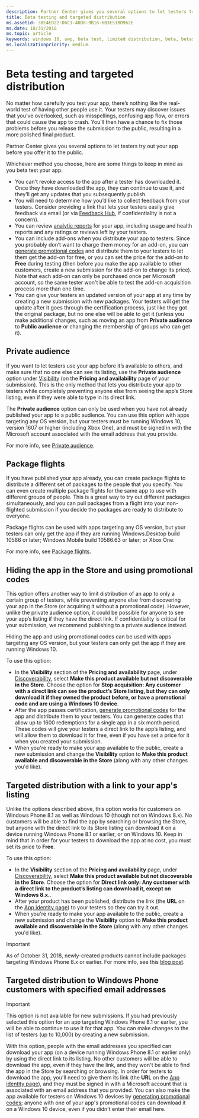 ```yaml
---
description: Partner Center gives you several options to let testers try out your app before you offer it to the public.
title: Beta testing and targeted distribution
ms.assetid: 38E4ED22-D6C1-40D8-9B16-6B3E51BD962E
ms.date: 10/31/2018
ms.topic: article
keywords: windows 10, uwp, beta test, limited distribution, beta, betas, testing, testers
ms.localizationpriority: medium
---
```

# Beta testing and targeted distribution

No matter how carefully you test your app, there’s nothing like the real-world test of having other people use it. Your testers may discover issues that you’ve overlooked, such as misspellings, confusing app flow, or errors that could cause the app to crash. You’ll then have a chance to fix those problems before you release the submission to the public, resulting in a more polished final product. 

Partner Center gives you several options to let testers try out your app before you offer it to the public.

Whichever method you choose, here are some things to keep in mind as you beta test your app.

- You can’t revoke access to the app after a tester has downloaded it. Once they have downloaded the app, they can continue to use it, and they’ll get any updates that you subsequently publish.
- You will need to determine how you’d like to collect feedback from your testers. Consider providing a link that lets your testers easily give feedback via email (or via [Feedback Hub](../monetize/launch-feedback-hub-from-your-app.md), if confidentiality is not a concern). 
- You can review [analytic reports](analytics.md) for your app, including usage and health reports and any ratings or reviews left by your testers.
- You can include add-ons when you distribute your app to testers. Since you probably don’t want to charge them money for an add-on, you can [generate promotional codes](generate-promotional-codes.md) and distribute them to your testers to let them get the add-on for free, or you can set the price for the add-on to **Free** during  testing (then before you make the app available to other customers, create a new submission for the add-on to change its price). Note that each add-on can only be purchased once per Microsoft account, so the same tester won't be able to test the add-on acquisition process more than one time. 
- You can give your testers an updated version of your app at any time by creating a new submission with new packages. Your testers will get the update after it goes through the certification process, just like they got the original package, but no one else will be able to get it (unless you make additional changes, such as moving an app from **Private audience** to **Public audience** or changing the membership of groups who can get it).

## Private audience

If you want to let testers use your app before it’s available to others, and make sure that no one else can see its listing, use the **Private audience** option under [Visibility](choose-visibility-options.md) (on the **Pricing and availability** page of your submission). This is the only method that lets you distribute your app to testers while completely preventing anyone else from seeing the app’s Store listing, even if they were able to type in its direct link. 

The **Private audience** option can only be used when you have not already published your app to a public audience. You can use this option with apps targeting any OS version, but your testers must be running Windows 10, version 1607 or higher (including Xbox One), and must be signed in with the Microsoft account associated with the email address that you provide.

For more info, see [Private audience](choose-visibility-options.md#audience).


## Package flights

If you have published your app already, you can create package flights to distribute a different set of packages to the people that you specify. You can even create multiple package flights for the same app to use with different groups of people. This is a great way to try out different packages simultaneously, and you can pull packages from a flight into your non-flighted submission if you decide the packages are ready to distribute to everyone.

Package flights can be used with apps targeting any OS version, but your testers can only get the app if they are running Windows.Desktop build 10586 or later; Windows.Mobile build 10586.63 or later; or Xbox One.

For more info, see [Package flights](package-flights.md).


<span id="hide" />

## Hiding the app in the Store and using promotional codes

This option offers another way to limit distribution of an app to only a certain group of testers, while preventing anyone else from discovering your app in the Store (or acquiring it without a promotional code). However, unlike the private audience option, it could be possible for anyone to see your app’s listing if they have the direct link. If confidentiality is critical for your submission, we recommend publishing to a private audience instead.

Hiding the app and using promotional codes can be used with apps targeting any OS version, but your testers can only get the app if they are running Windows 10.

To use this option:

- In the **Visibility** section of the **Pricing and availability** page, under [Discoverability](choose-visibility-options.md#discoverability), select **Make this product available but not discoverable in the Store**. Choose the option for **Stop acquisition: Any customer with a direct link can see the product’s Store listing, but they can only download it if they owned the product before, or have a promotional code and are using a Windows 10 device**. 
- After the app passes certification, [generate promotional codes](generate-promotional-codes.md) for the app and distribute them to your testers. You can generate codes that allow up to 1600 redemptions for a single app in a six month period. These codes will give your testers a direct link to the app’s listing, and will allow them to download it for free, even if you have set a price for it when you created your submission.
- When you're ready to make your app available to the public, create a new submission and change the **Visibility** option to **Make this product available and discoverable in the Store** (along with any other changes you'd like).


## Targeted distribution with a link to your app's listing

Unlike the options described above, this option works for customers on Windows Phone 8.1 as well as Windows 10 (though not on Windows 8.x). No customers will be able to find the app by searching or browsing the Store, but anyone with the direct link to its Store listing can download it on a device running Windows Phone 8.1 or earlier, or on Windows 10. Keep in mind that in order for your testers to download the app at no cost, you must set its price to **Free**.

To use this option:
- In the **Visibility** section of the **Pricing and availability** page, under [Discoverability](choose-visibility-options.md#discoverability), select **Make this product available but not discoverable in the Store**. Choose the option for **Direct link only: Any customer with a direct link to the product’s listing can download it, except on Windows 8.x.**.
- After your product has been published, distribute the link (the **URL** on the [App identity page](view-app-identity-details.md)) to your testers so they can try it out.
- When you're ready to make your app available to the public, create a new submission and change the **Visibility** option to **Make this product available and discoverable in the Store** (along with any other changes you'd like).

> [!IMPORTANT]
> As of October 31, 2018, newly-created products cannot include packages targeting Windows Phone 8.x or earlier. For more info, see this [blog post](https://blogs.windows.com/windowsdeveloper/2018/08/20/important-dates-regarding-apps-with-windows-phone-8-x-and-earlier-and-windows-8-8-1-packages-submitted-to-microsoft-store).

## Targeted distribution to Windows Phone customers with specified email addresses

> [!IMPORTANT]
> This option is not available for new submissions. If you had previously selected this option for an app targeting Windows Phone 8.1 or earlier, you will be able to continue to use it for that app. You can make changes to the list of testers (up to 10,000) by creating a new submission. 

With this option, people with the email addresses you specified can download your app (on a device running Windows Phone 8.1 or earlier only) by using the direct link to its listing. No other customers will be able to download the app, even if they have the link, and they won't be able to find the app in the Store by searching or browsing. In order for testers to download the app, you'll need to give them its link (the **URL** on the [App identity page](view-app-identity-details.md)), and they must be signed in with a Microsoft account that is associated with an email address that you provided. You can also make the app available for testers on Windows 10 devices by [generating promotional codes](generate-promotional-codes.md); anyone with one of your app's promotional codes can download it on a Windows 10 device, even if you didn't enter their email here.
